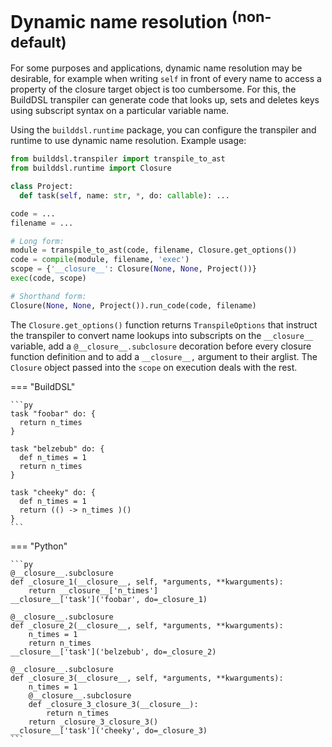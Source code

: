 # Dynamic name resolution <sup>(non-default)</sup>

For some purposes and applications, dynamic name resolution may be desirable, for
example when writing `self` in front of every name to access a property of the closure
target object is too cumbersome. For this, the BuildDSL transpiler can generate code that
looks up, sets and deletes keys using subscript syntax on a particular variable name.

Using the `builddsl.runtime` package, you can configure the transpiler and runtime
to use dynamic name resolution. Example usage:

```py
from builddsl.transpiler import transpile_to_ast
from builddsl.runtime import Closure

class Project:
  def task(self, name: str, *, do: callable): ...

code = ...
filename = ...

# Long form:
module = transpile_to_ast(code, filename, Closure.get_options())
code = compile(module, filename, 'exec')
scope = {'__closure__': Closure(None, None, Project())}
exec(code, scope)

# Shorthand form:
Closure(None, None, Project()).run_code(code, filename)
```

The `Closure.get_options()` function returns `TranspileOptions` that instruct the transpiler
to convert name lookups into subscripts on the `__closure__` variable, add a
`@__closure__.subclosure` decoration before every closure function definition and to add a
`__closure__,` argument to their arglist. The `Closure` object passed into the `scope`
on execution deals with the rest.

=== "BuildDSL"

    ```py
    task "foobar" do: {
      return n_times
    }

    task "belzebub" do: {
      def n_times = 1
      return n_times
    }

    task "cheeky" do: {
      def n_times = 1
      return (() -> n_times )()
    }
    ```

=== "Python"

    ```py
    @__closure__.subclosure
    def _closure_1(__closure__, self, *arguments, **kwarguments):
        return __closure__['n_times']
    __closure__['task']('foobar', do=_closure_1)

    @__closure__.subclosure
    def _closure_2(__closure__, self, *arguments, **kwarguments):
        n_times = 1
        return n_times
    __closure__['task']('belzebub', do=_closure_2)

    @__closure__.subclosure
    def _closure_3(__closure__, self, *arguments, **kwarguments):
        n_times = 1
        @__closure__.subclosure
        def _closure_3_closure_3(__closure__):
            return n_times
        return _closure_3_closure_3()
    __closure__['task']('cheeky', do=_closure_3)
    ```
